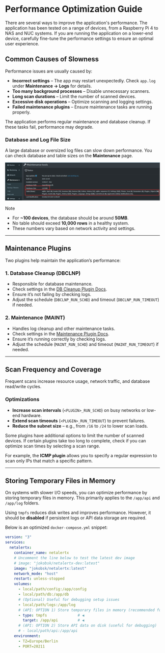 # Performance Optimization Guide

There are several ways to improve the application's performance. The application has been tested on a range of devices, from a Raspberry Pi 4 to NAS and NUC systems. If you are running the application on a lower-end device, carefully fine-tune the performance settings to ensure an optimal user experience.

## Common Causes of Slowness

Performance issues are usually caused by:

- **Incorrect settings** – The app may restart unexpectedly. Check `app.log` under **Maintenance → Logs** for details.
- **Too many background processes** – Disable unnecessary scanners.
- **Long scan durations** – Limit the number of scanned devices.
- **Excessive disk operations** – Optimize scanning and logging settings.
- **Failed maintenance plugins** – Ensure maintenance tasks are running properly.

The application performs regular maintenance and database cleanup. If these tasks fail, performance may degrade.

### Database and Log File Size

A large database or oversized log files can slow down performance. You can check database and table sizes on the **Maintenance** page.

![DB size check](./img/PERFORMANCE/db_size_check.png)

> [!NOTE]
> - For **~100 devices**, the database should be around **50MB**.
> - No table should exceed **10,000 rows** in a healthy system.
> - These numbers vary based on network activity and settings.

---

## Maintenance Plugins

Two plugins help maintain the application’s performance:

### **1. Database Cleanup (DBCLNP)**
- Responsible for database maintenance.
- Check settings in the [DB Cleanup Plugin Docs](/front/plugins/db_cleanup/README.md).
- Ensure it’s not failing by checking logs.
- Adjust the schedule (`DBCLNP_RUN_SCHD`) and timeout (`DBCLNP_RUN_TIMEOUT`) if needed.

### **2. Maintenance (MAINT)**
- Handles log cleanup and other maintenance tasks.
- Check settings in the [Maintenance Plugin Docs](/front/plugins/maintenance/README.md).
- Ensure it’s running correctly by checking logs.
- Adjust the schedule (`MAINT_RUN_SCHD`) and timeout (`MAINT_RUN_TIMEOUT`) if needed.

---

## Scan Frequency and Coverage

Frequent scans increase resource usage, network traffic, and database read/write cycles.

### **Optimizations**
- **Increase scan intervals** (`<PLUGIN>_RUN_SCHD`) on busy networks or low-end hardware.
- **Extend scan timeouts** (`<PLUGIN>_RUN_TIMEOUT`) to prevent failures.
- **Reduce the subnet size** – e.g., from `/16` to `/24` to lower scan loads.

Some plugins have additional options to limit the number of scanned devices. If certain plugins take too long to complete, check if you can optimize scan times by selecting a scan range. 

For example, the **ICMP plugin** allows you to specify a regular expression to scan only IPs that match a specific pattern.

---

## Storing Temporary Files in Memory

On systems with slower I/O speeds, you can optimize performance by storing temporary files in memory. This primarily applies to the `/app/api` and `/app/log` folders.

Using `tmpfs` reduces disk writes and improves performance. However, it should be **disabled** if persistent logs or API data storage are required.

Below is an optimized `docker-compose.yml` snippet:


```yaml
version: "3"
services:
  netalertx:
    container_name: netalertx
    # Uncomment the line below to test the latest dev image
    # image: "jokobsk/netalertx-dev:latest"
    image: "jokobsk/netalertx:latest"      
    network_mode: "host"        
    restart: unless-stopped
    volumes:
      - local/path/config:/app/config
      - local/path/db:/app/db      
      # (Optional) Useful for debugging setup issues
      - local/path/logs:/app/log
      # (API: OPTION 1) Store temporary files in memory (recommended for performance)
      - type: tmpfs              # ◀ 
        target: /app/api         # ◀ 
      # (API: OPTION 2) Store API data on disk (useful for debugging)
      # - local/path/api:/app/api
    environment:
      - TZ=Europe/Berlin      
      - PORT=20211

```
